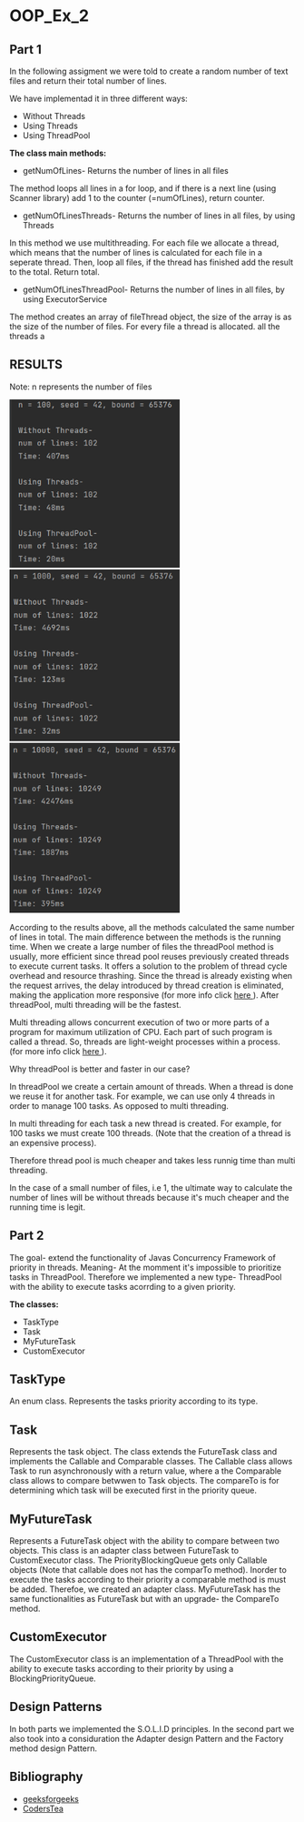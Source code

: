 # OOP_Ex_2

## Part 1

In the following assigment we were told to create a random number of text files and return their total number of lines.

We have implementad it in three different ways:
* Without Threads
* Using Threads
* Using ThreadPool

<b>The class main methods:</b>
* getNumOfLines- Returns the number of lines in all files

The method loops all lines in a for loop, and if there is a next line (using Scanner library) add 1 to the counter (=numOfLines), return counter.

* getNumOfLinesThreads- Returns the number of lines in all files, by using Threads 

In this method we use multithreading. For each file we allocate a thread, which means that the number of lines is calculated for each file in a seperate thread.
Then, loop all files, if the thread has finished add the result to the total. Return total.

* getNumOfLinesThreadPool- Returns the number of lines in all files, by using ExecutorService

The method creates an array of fileThread object, the size of the array is as the size of the number of files. For every file a thread is allocated.
all the threads a 


## RESULTS
Note: n represents the number of files

<img src=https://github.com/ChenLipschitz/OOP_Ex_2/blob/master/Images/100Files.png alt="100files"> <img src=https://github.com/ChenLipschitz/OOP_Ex_2/blob/master/Images/1000Files.png alt="1000files"> <img src=https://github.com/ChenLipschitz/OOP_Ex_2/blob/master/Images/10000Files.png alt="10000files">

According to the results above, all the methods calculated the same number of lines in total. The main difference between the methods is the running time.
When we create a large number of files the threadPool method is usually, more efficient since thread pool reuses previously created threads to execute current tasks.  It offers a solution to the problem of thread cycle overhead and resource thrashing. Since the thread is already existing when the request arrives, the delay introduced by thread creation is eliminated, making the application more responsive (for more info click <a href=https://www.geeksforgeeks.org/thread-pools-java/> here </a>).
After threadPool, multi threading will be the fastest.

Multi threading allows concurrent execution of two or more parts of a program for maximum utilization of CPU. Each part of such program is called a thread. So, threads are light-weight processes within a process. (for more info click <a href=https://www.geeksforgeeks.org/multithreading-in-java/> here </a>).

Why threadPool is better and faster in our case?

In threadPool we create a certain amount of threads. When a thread is done we reuse it for another task. For example, we can use only 4 threads in order to manage 100 tasks. As opposed to multi threading.

In multi threading for each task a new thread is created. For example, for 100 tasks we must create 100 threads. (Note that the creation of a thread is an expensive process).

Therefore thread pool is much cheaper and takes less runnig time than multi threading.

In the case of a small number of files, i.e 1, the ultimate way to calculate the number of lines will be without threads because it's much cheaper and the running time is legit.


## Part 2
The goal- extend the functionality of Javas Concurrency Framework of priority in threads.
Meaning- At the momment it's impossible to prioritize tasks in ThreadPool. Therefore we implemented a new type- ThreadPool with the ability to execute tasks acorrding to a given priority.

<b>The classes:</b>

* TaskType
* Task
* MyFutureTask
* CustomExecutor

## TaskType

An enum class. Represents the tasks priority according to its type.

## Task

Represents the task object. The class extends the FutureTask class and implements the Callable and Comparable classes.
The Callable class allows Task to run asynchronously with a return value, where a the Comparable class allows to compare betwwen to Task objects.
The compareTo is for determining which task will be executed first in the priority queue.

## MyFutureTask

Represents a FutureTask object with the ability to compare between two objects.
This class is an adapter class between FutureTask to CustomExecutor class.
The PriorityBlockingQueue gets only Callable objects (Note that callable does not has the comparTo method). Inorder to execute the tasks according to their priority a comparable method is must be added. Therefoe, we created an adapter class. MyFutureTask has the same functionalities as FutureTask but with an upgrade- the CompareTo method.

## CustomExecutor

The CustomExecutor class is an implementation of a ThreadPool with the ability to execute tasks according to their priority by using a BlockingPriorityQueue.

## Design Patterns

In both parts we implemented the S.O.L.I.D principles.
In the second part we also took into a considuration the Adapter design Pattern and the Factory method design Pattern.

## Bibliography
* <a href=https://www.geeksforgeeks.org/thread-pools-java/> geeksforgeeks </a>
* <a href=https://coderstea.in/post/java/using-thread-pool-in-java-to-recycle-the-threads/> CodersTea </a>
